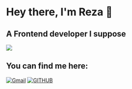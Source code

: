 
# Hey there, I'm Reza 🙂
## A Frontend developer I suppose 

![](https://yamabara.com/wp-content/uploads/2021/07/IDE-BISNIS-SEDERHANA-Affiliate-Business-YAMABARA.gif)
 
 ## You can find me here:

[![Gmail](https://img.shields.io/badge/-Gmail-c14438?style=for-the-badge&logo=Gmail&logoColor=white)](mailto:dev.mohammadrezaahmadi@gmail.com)
[![GITHUB](https://img.shields.io/badge/github-%23121011.svg?style=for-the-badge&logo=github&logoColor=black&color=white)](https://github.com/dev-mohammadrezaahmadi/)
